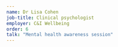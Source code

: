 ```yaml
---
name: Dr Lisa Cohen
job-title: Clinical psychologist
employer: C&I Wellbeing
order: 6
talk: "Mental health awareness session"
---
```

